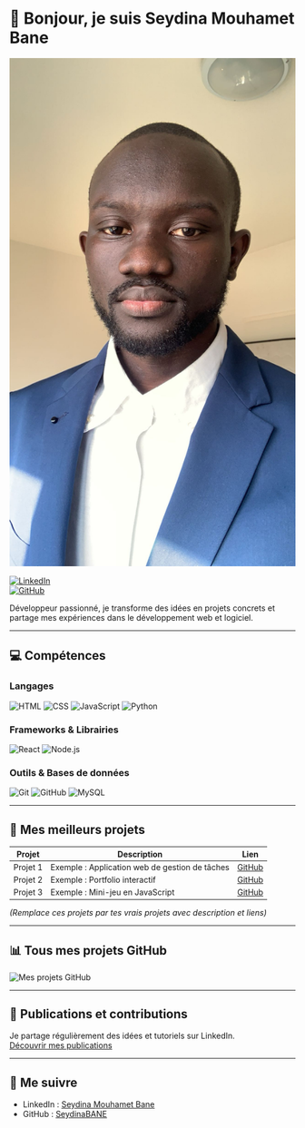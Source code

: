 # 👋 Bonjour, je suis Seydina Mouhamet Bane

![Ma photo](images/monphoto.jpg)

[![LinkedIn](https://img.shields.io/badge/LinkedIn-0077B5?style=for-the-badge&logo=linkedin&logoColor=white)](https://www.linkedin.com/in/seydina-mouhamet-bane-4710931a1)  
[![GitHub](https://img.shields.io/badge/GitHub-100000?style=for-the-badge&logo=github&logoColor=white)](https://github.com/SeydinaBANE)

Développeur passionné, je transforme des idées en projets concrets et partage mes expériences dans le développement web et logiciel.

---

## 💻 Compétences

### Langages
![HTML](https://img.shields.io/badge/HTML-E34F26?style=for-the-badge&logo=html5&logoColor=white) 
![CSS](https://img.shields.io/badge/CSS-1572B6?style=for-the-badge&logo=css3&logoColor=white) 
![JavaScript](https://img.shields.io/badge/JavaScript-F7DF1E?style=for-the-badge&logo=javascript&logoColor=black) 
![Python](https://img.shields.io/badge/Python-3776AB?style=for-the-badge&logo=python&logoColor=white)

### Frameworks & Librairies
![React](https://img.shields.io/badge/React-61DAFB?style=for-the-badge&logo=react&logoColor=black) 
![Node.js](https://img.shields.io/badge/Node.js-339933?style=for-the-badge&logo=nodedotjs&logoColor=white) 

### Outils & Bases de données
![Git](https://img.shields.io/badge/Git-F05032?style=for-the-badge&logo=git&logoColor=white) 
![GitHub](https://img.shields.io/badge/GitHub-181717?style=for-the-badge&logo=github&logoColor=white) 
![MySQL](https://img.shields.io/badge/MySQL-4479A1?style=for-the-badge&logo=mysql&logoColor=white) 

---

## 📂 Mes meilleurs projets

| Projet | Description | Lien |
|--------|-------------|------|
| Projet 1 | Exemple : Application web de gestion de tâches | [GitHub](https://github.com/SeydinaBANE/repo1) |
| Projet 2 | Exemple : Portfolio interactif | [GitHub](https://github.com/SeydinaBANE/repo2) |
| Projet 3 | Exemple : Mini-jeu en JavaScript | [GitHub](https://github.com/SeydinaBANE/repo3) |

*(Remplace ces projets par tes vrais projets avec description et liens)*

---

## 📊 Tous mes projets GitHub

![Mes projets GitHub](https://github-readme-stats.vercel.app/api?username=SeydinaBANE&show_icons=true&theme=radical&count_private=true&include_all_commits=true)

---

## 📝 Publications et contributions

Je partage régulièrement des idées et tutoriels sur LinkedIn.  
[Découvrir mes publications](https://www.linkedin.com/in/seydina-mouhamet-bane-4710931a1)

---

## 🚀 Me suivre

- LinkedIn : [Seydina Mouhamet Bane](https://www.linkedin.com/in/seydina-mouhamet-bane-4710931a1)  
- GitHub : [SeydinaBANE](https://github.com/SeydinaBANE)
